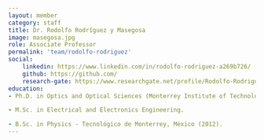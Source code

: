 ```yaml
---
layout: member
category: staff
title: Dr. Rodolfo Rodríguez y Masegosa
image: masegosa.jpg
role: Associate Professor
permalink: 'team/rodolfo-rodriguez'
social:
    linkedin: https://www.linkedin.com/in/rodolfo-rodriguez-a269b726/
    github: https://github.com/
    research-gate: https://www.researchgate.net/profile/Rodolfo-Rodriguez-Masegosa
education:
- Ph.D. in Optics and Optical Sciences (Monterrey Institute of Technology).

- M.Sc. in Electrical and Electronics Engineering.

- B.Sc. in Physics - Tecnológico de Monterrey, México (2012).
---
```


